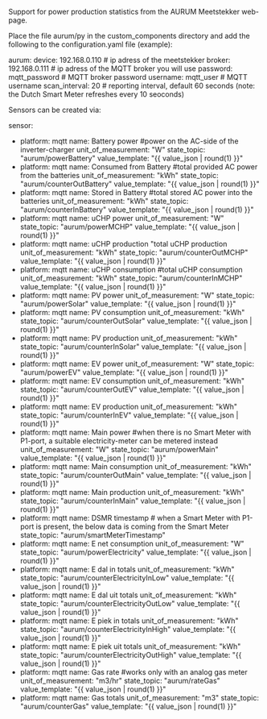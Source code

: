 Support for power production statistics from the AURUM Meetstekker web-page.

Place the file aurum/py in the custom_components directory and add the following 
to the configuration.yaml file (example):

aurum:
   device: 192.168.0.110      # ip adress of the meetstekker
   broker: 192.168.0.111      # ip adress of the MQTT broker you will use
   password: mqtt_password   # MQTT broker password
   username: mqtt_user       # MQTT username
   scan_interval: 20         # reporting interval, default 60 seconds (note: the Dutch Smart Meter refreshes every 10 seoconds)

Sensors can be created via:

sensor:
  - platform: mqtt
    name: Battery power #power on the AC-side of the inverter-charger
    unit_of_measurement: "W"
    state_topic: "aurum/powerBattery"
    value_template: "{{ value_json | round(1) }}"
  - platform: mqtt
    name: Consumed from Battery #total provided AC power from the batteries
    unit_of_measurement: "kWh"
    state_topic: "aurum/counterOutBattery"
    value_template: "{{ value_json | round(1) }}"
  - platform: mqtt
    name: Stored in Battery #total stored AC power into the batteries
    unit_of_measurement: "kWh"
    state_topic: "aurum/counterInBattery"
    value_template: "{{ value_json | round(1) }}"
  - platform: mqtt
    name: uCHP power 
    unit_of_measurement: "W"
    state_topic: "aurum/powerMCHP"
    value_template: "{{ value_json | round(1) }}"
  - platform: mqtt
    name: uCHP production "total uCHP production
    unit_of_measurement: "kWh"
    state_topic: "aurum/counterOutMCHP"
    value_template: "{{ value_json | round(1) }}"
  - platform: mqtt
    name: uCHP consumption #total uCHP consumption
    unit_of_measurement: "kWh"
    state_topic: "aurum/counterInMCHP"
    value_template: "{{ value_json | round(1) }}"
  - platform: mqtt
    name: PV power
    unit_of_measurement: "W"
    state_topic: "aurum/powerSolar"
    value_template: "{{ value_json | round(1) }}"
  - platform: mqtt
    name: PV consumption
    unit_of_measurement: "kWh"
    state_topic: "aurum/counterOutSolar"
    value_template: "{{ value_json | round(1) }}"
  - platform: mqtt
    name: PV production
    unit_of_measurement: "kWh"
    state_topic: "aurum/counterInSolar"
    value_template: "{{ value_json | round(1) }}"
  - platform: mqtt
    name: EV power
    unit_of_measurement: "W"
    state_topic: "aurum/powerEV"
    value_template: "{{ value_json | round(1) }}"
  - platform: mqtt
    name: EV consumption
    unit_of_measurement: "kWh"
    state_topic: "aurum/counterOutEV"
    value_template: "{{ value_json | round(1) }}"
  - platform: mqtt
    name: EV production
    unit_of_measurement: "kWh"
    state_topic: "aurum/counterInEV"
    value_template: "{{ value_json | round(1) }}"
  - platform: mqtt
    name: Main power #when there is no Smart Meter with P1-port, a suitable electricity-meter can be metered instead
    unit_of_measurement: "W"
    state_topic: "aurum/powerMain"
    value_template: "{{ value_json | round(1) }}"
  - platform: mqtt
    name: Main consumption
    unit_of_measurement: "kWh"
    state_topic: "aurum/counterOutMain"
    value_template: "{{ value_json | round(1) }}"
  - platform: mqtt
    name: Main production
    unit_of_measurement: "kWh"
    state_topic: "aurum/counterInMain"
    value_template: "{{ value_json | round(1) }}"
  - platform: mqtt
    name: DSMR timestamp # when a Smart Meter with P1-port is present, the below data is coming from the Smart Meter
    state_topic: "aurum/smartMeterTimestamp"
  - platform: mqtt
    name: E net consumption
    unit_of_measurement: "W"
    state_topic: "aurum/powerElectricity"
    value_template: "{{ value_json | round(1) }}"
  - platform: mqtt
    name: E dal in totals
    unit_of_measurement: "kWh"
    state_topic: "aurum/counterElectricityInLow"
    value_template: "{{ value_json | round(1) }}"
  - platform: mqtt
    name: E dal uit totals
    unit_of_measurement: "kWh"
    state_topic: "aurum/counterElectricityOutLow"
    value_template: "{{ value_json | round(1) }}"
  - platform: mqtt
    name: E piek in totals
    unit_of_measurement: "kWh"
    state_topic: "aurum/counterElectricityInHigh"
    value_template: "{{ value_json | round(1) }}"
  - platform: mqtt
    name: E piek uit totals
    unit_of_measurement: "kWh"
    state_topic: "aurum/counterElectricityOutHigh"
    value_template: "{{ value_json | round(1) }}"
  - platform: mqtt
    name: Gas rate #works only with an analog gas meter
    unit_of_measurement: "m3/hr"
    state_topic: "aurum/rateGas"
    value_template: "{{ value_json | round(1) }}"
  - platform: mqtt
    name: Gas totals
    unit_of_measurement: "m3"
    state_topic: "aurum/counterGas"
    value_template: "{{ value_json | round(1) }}"
    
